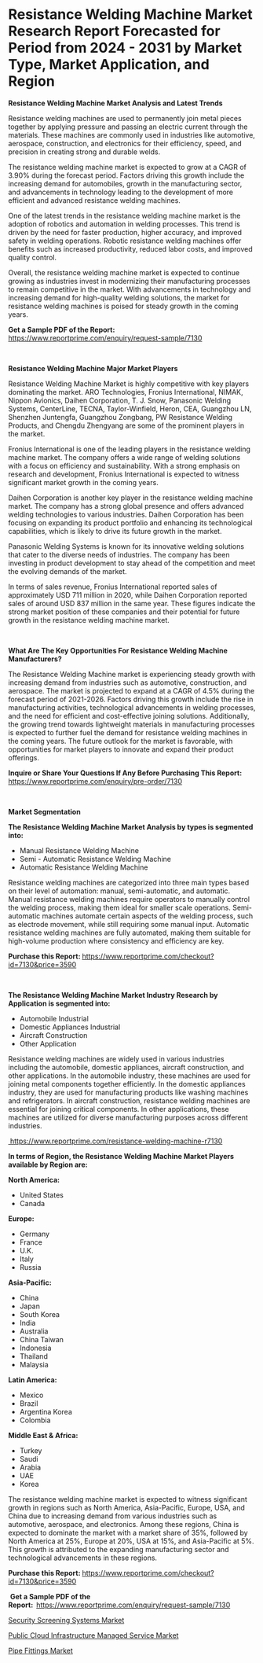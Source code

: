 <p><h1>Resistance Welding Machine Market Research Report Forecasted for Period from 2024 -  2031 by Market Type, Market Application, and Region</h1></p><p><strong>Resistance Welding Machine Market Analysis and Latest Trends</strong></p>
<p><p>Resistance welding machines are used to permanently join metal pieces together by applying pressure and passing an electric current through the materials. These machines are commonly used in industries like automotive, aerospace, construction, and electronics for their efficiency, speed, and precision in creating strong and durable welds.</p><p>The resistance welding machine market is expected to grow at a CAGR of 3.90% during the forecast period. Factors driving this growth include the increasing demand for automobiles, growth in the manufacturing sector, and advancements in technology leading to the development of more efficient and advanced resistance welding machines.</p><p>One of the latest trends in the resistance welding machine market is the adoption of robotics and automation in welding processes. This trend is driven by the need for faster production, higher accuracy, and improved safety in welding operations. Robotic resistance welding machines offer benefits such as increased productivity, reduced labor costs, and improved quality control.</p><p>Overall, the resistance welding machine market is expected to continue growing as industries invest in modernizing their manufacturing processes to remain competitive in the market. With advancements in technology and increasing demand for high-quality welding solutions, the market for resistance welding machines is poised for steady growth in the coming years.</p></p>
<p><strong>Get a Sample PDF of the Report:&nbsp;</strong> <a href="https://www.reportprime.com/enquiry/request-sample/7130">https://www.reportprime.com/enquiry/request-sample/7130</a></p>
<p>&nbsp;</p>
<p><strong>Resistance Welding Machine Major Market Players</strong></p>
<p><p>Resistance Welding Machine Market is highly competitive with key players dominating the market. ARO Technologies, Fronius International, NIMAK, Nippon Avionics, Daihen Corporation, T. J. Snow, Panasonic Welding Systems, CenterLine, TECNA, Taylor-Winfield, Heron, CEA, Guangzhou LN, Shenzhen Juntengfa, Guangzhou Zongbang, PW Resistance Welding Products, and Chengdu Zhengyang are some of the prominent players in the market.</p><p>Fronius International is one of the leading players in the resistance welding machine market. The company offers a wide range of welding solutions with a focus on efficiency and sustainability. With a strong emphasis on research and development, Fronius International is expected to witness significant market growth in the coming years.</p><p>Daihen Corporation is another key player in the resistance welding machine market. The company has a strong global presence and offers advanced welding technologies to various industries. Daihen Corporation has been focusing on expanding its product portfolio and enhancing its technological capabilities, which is likely to drive its future growth in the market.</p><p>Panasonic Welding Systems is known for its innovative welding solutions that cater to the diverse needs of industries. The company has been investing in product development to stay ahead of the competition and meet the evolving demands of the market.</p><p>In terms of sales revenue, Fronius International reported sales of approximately USD 711 million in 2020, while Daihen Corporation reported sales of around USD 837 million in the same year. These figures indicate the strong market position of these companies and their potential for future growth in the resistance welding machine market.</p></p>
<p>&nbsp;</p>
<p><strong>What Are The Key Opportunities For Resistance Welding Machine Manufacturers?</strong></p>
<p><p>The Resistance Welding Machine market is experiencing steady growth with increasing demand from industries such as automotive, construction, and aerospace. The market is projected to expand at a CAGR of 4.5% during the forecast period of 2021-2026. Factors driving this growth include the rise in manufacturing activities, technological advancements in welding processes, and the need for efficient and cost-effective joining solutions. Additionally, the growing trend towards lightweight materials in manufacturing processes is expected to further fuel the demand for resistance welding machines in the coming years. The future outlook for the market is favorable, with opportunities for market players to innovate and expand their product offerings.</p></p>
<p><strong>Inquire or Share Your Questions If Any Before Purchasing This Report:</strong> <a href="https://www.reportprime.com/enquiry/pre-order/7130">https://www.reportprime.com/enquiry/pre-order/7130</a></p>
<p>&nbsp;</p>
<p><strong>Market Segmentation</strong></p>
<p><strong>The Resistance Welding Machine Market Analysis by types is segmented into:</strong></p>
<p><ul><li>Manual Resistance Welding Machine</li><li>Semi - Automatic Resistance Welding Machine</li><li>Automatic Resistance Welding Machine</li></ul></p>
<p><p>Resistance welding machines are categorized into three main types based on their level of automation: manual, semi-automatic, and automatic. Manual resistance welding machines require operators to manually control the welding process, making them ideal for smaller scale operations. Semi-automatic machines automate certain aspects of the welding process, such as electrode movement, while still requiring some manual input. Automatic resistance welding machines are fully automated, making them suitable for high-volume production where consistency and efficiency are key.</p></p>
<p><strong>Purchase this Report:&nbsp;</strong><a href="https://www.reportprime.com/checkout?id=7130&price=3590">https://www.reportprime.com/checkout?id=7130&price=3590</a></p>
<p>&nbsp;</p>
<p><strong>The Resistance Welding Machine Market Industry Research by Application is segmented into:</strong></p>
<p><ul><li>Automobile Industrial</li><li>Domestic Appliances Industrial</li><li>Aircraft Construction</li><li>Other Application</li></ul></p>
<p><p>Resistance welding machines are widely used in various industries including the automobile, domestic appliances, aircraft construction, and other applications. In the automobile industry, these machines are used for joining metal components together efficiently. In the domestic appliances industry, they are used for manufacturing products like washing machines and refrigerators. In aircraft construction, resistance welding machines are essential for joining critical components. In other applications, these machines are utilized for diverse manufacturing purposes across different industries.</p></p>
<p><a href="https://www.reportprime.com/resistance-welding-machine-r7130">&nbsp;https://www.reportprime.com/resistance-welding-machine-r7130</a></p>
<p><strong>In terms of Region, the Resistance Welding Machine Market Players available by Region are:</strong></p>
<p>
    <p> <strong> North America: </strong>
        <ul>
            <li>United States</li>
            <li>Canada</li>
        </ul>
        </p> 
    <p> <strong> Europe: </strong>
        <ul>
            <li>Germany</li>
            <li>France</li>
            <li>U.K.</li>
            <li>Italy</li>
            <li>Russia</li>
        </ul>
        </p> 
    <p> <strong> Asia-Pacific: </strong>
        <ul>
            <li>China</li>
            <li>Japan</li>
            <li>South Korea</li>
            <li>India</li>
            <li>Australia</li>
            <li>China Taiwan</li>
            <li>Indonesia</li>
            <li>Thailand</li>
            <li>Malaysia</li>
        </ul>
        </p> 
    <p> <strong> Latin America: </strong>
        <ul>
            <li>Mexico</li>
            <li>Brazil</li>
            <li>Argentina Korea</li>
            <li>Colombia</li>
        </ul>
        </p> 
    <p> <strong> Middle East & Africa: </strong>
        <ul>
            <li>Turkey</li>
            <li>Saudi</li>
            <li>Arabia</li>
            <li>UAE</li>
            <li>Korea</li>
        </ul>
    </p>
    </p>
<p><p>The resistance welding machine market is expected to witness significant growth in regions such as North America, Asia-Pacific, Europe, USA, and China due to increasing demand from various industries such as automotive, aerospace, and electronics. Among these regions, China is expected to dominate the market with a market share of 35%, followed by North America at 25%, Europe at 20%, USA at 15%, and Asia-Pacific at 5%. This growth is attributed to the expanding manufacturing sector and technological advancements in these regions.</p></p>
<p><strong>Purchase this Report: </strong><a href="https://www.reportprime.com/checkout?id=7130&price=3590">https://www.reportprime.com/checkout?id=7130&price=3590</a></p>
<p>&nbsp;<strong>Get a Sample PDF of the Report:&nbsp;&nbsp;</strong><a href="https://www.reportprime.com/enquiry/request-sample/7130">https://www.reportprime.com/enquiry/request-sample/7130</a></p>
<p><strong></strong></p>
<p><p><a href="https://github.com/gracielawharr/Market-Research-Report-List-1/blob/main/security-screening-systems-market.md">Security Screening Systems Market</a></p><p><a href="https://view.publitas.com/reportprime-1/public-cloud-infrastructure-managed-service-market-size-and-market-trends-complete-industry-overview-2024-to-2031/">Public Cloud Infrastructure Managed Service Market</a></p><p><a href="https://github.com/JennyferFeil2023/Market-Research-Report-List-1/blob/main/pipe-fittings-market.md">Pipe Fittings Market</a></p></p>